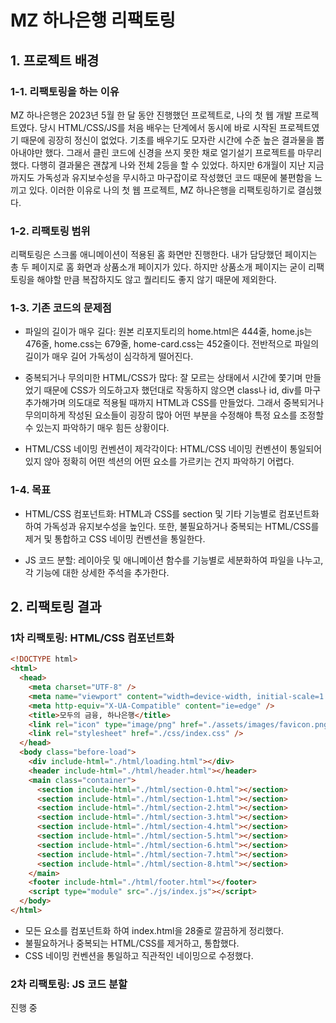 # MZ 하나은행 리팩토링

## 1. 프로젝트 배경

### 1-1. 리팩토링을 하는 이유

MZ 하나은행은 2023년 5월 한 달 동안 진행했던 프로젝트로, 나의 첫 웹 개발 프로젝트였다. 당시 HTML/CSS/JS를 처음 배우는 단계에서 동시에 바로 시작된 프로젝트였기 때문에 굉장히 정신이 없었다. 기초를 배우기도 모자란 시간에 수준 높은 결과물을 뽑아내야만 했다. 그래서 클린 코드에 신경을 쓰지 못한 채로 얼기설기 프로젝트를 마무리했다. 다행히 결과물은 괜찮게 나와 전체 2등을 할 수 있었다. 하지만 6개월이 지난 지금까지도 가독성과 유지보수성을 무시하고 마구잡이로 작성했던 코드 때문에 불편함을 느끼고 있다. 이러한 이유로 나의 첫 웹 프로젝트, MZ 하나은행을 리팩토링하기로 결심했다.

### 1-2. 리팩토링 범위

리팩토링은 스크롤 애니메이션이 적용된 홈 화면만 진행한다. 내가 담당했던 페이지는 총 두 페이지로 홈 화면과 상품소개 페이지가 있다. 하지만 상품소개 페이지는 굳이 리팩토링을 해야할 만큼 복잡하지도 않고 퀄리티도 좋지 않기 때문에 제외한다.

### 1-3. 기존 코드의 문제점

- 파일의 길이가 매우 길다: 원본 리포지토리의 home.html은 444줄, home.js는 476줄, home.css는 679줄, home-card.css는 452줄이다. 전반적으로 파일의 길이가 매우 길어 가독성이 심각하게 떨어진다.

- 중복되거나 무의미한 HTML/CSS가 많다: 잘 모르는 상태에서 시간에 쫓기며 만들었기 때문에 CSS가 의도하고자 했던대로 작동하지 않으면 class나 id, div를 마구 추가해가며 의도대로 적용될 때까지 HTML과 CSS를 만들었다. 그래서 중복되거나 무의미하게 작성된 요소들이 굉장히 많아 어떤 부분을 수정해야 특정 요소를 조정할 수 있는지 파악하기 매우 힘든 상황이다.

- HTML/CSS 네이밍 컨벤션이 제각각이다: HTML/CSS 네이밍 컨벤션이 통일되어 있지 않아 정확히 어떤 섹션의 어떤 요소를 가르키는 건지 파악하기 어렵다.

### 1-4. 목표

- HTML/CSS 컴포넌트화: HTML과 CSS를 section 및 기타 기능별로 컴포넌트화하여 가독성과 유지보수성을 높인다. 또한, 불필요하거나 중복되는 HTML/CSS를 제거 및 통합하고 CSS 네이밍 컨벤션을 통일한다.

- JS 코드 분할: 레이아웃 및 애니메이션 함수를 기능별로 세분화하여 파일을 나누고, 각 기능에 대한 상세한 주석을 추가한다.

## 2. 리팩토링 결과

### 1차 리팩토링: HTML/CSS 컴포넌트화

```html
<!DOCTYPE html>
<html>
  <head>
    <meta charset="UTF-8" />
    <meta name="viewport" content="width=device-width, initial-scale=1.0" />
    <meta http-equiv="X-UA-Compatible" content="ie=edge" />
    <title>모두의 금융, 하나은행</title>
    <link rel="icon" type="image/png" href="./assets/images/favicon.png" />
    <link rel="stylesheet" href="./css/index.css" />
  </head>
  <body class="before-load">
    <div include-html="./html/loading.html"></div>
    <header include-html="./html/header.html"></header>
    <main class="container">
      <section include-html="./html/section-0.html"></section>
      <section include-html="./html/section-1.html"></section>
      <section include-html="./html/section-2.html"></section>
      <section include-html="./html/section-3.html"></section>
      <section include-html="./html/section-4.html"></section>
      <section include-html="./html/section-5.html"></section>
      <section include-html="./html/section-6.html"></section>
      <section include-html="./html/section-7.html"></section>
      <section include-html="./html/section-8.html"></section>
    </main>
    <footer include-html="./html/footer.html"></footer>
    <script type="module" src="./js/index.js"></script>
  </body>
</html>
```

- 모든 요소를 컴포넌트화 하여 index.html을 28줄로 깔끔하게 정리했다.
- 불필요하거나 중복되는 HTML/CSS를 제거하고, 통합했다.
- CSS 네이밍 컨벤션을 통일하고 직관적인 네이밍으로 수정했다.

### 2차 리팩토링: JS 코드 분할

진행 중

